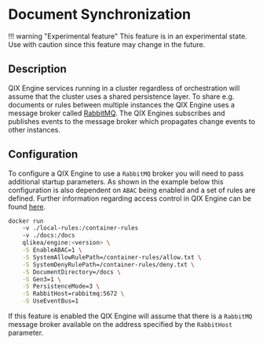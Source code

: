 # Document Synchronization

!!! warning "Experimental feature"
    This feature is in an experimental state. Use with caution
    since this feature may change in the future.

## Description

QIX Engine services running in a cluster regardless of orchestration will assume that the cluster uses a shared persistence layer.
To share e.g. documents or rules between multiple instances the QIX Engine uses a message broker called [RabbitMQ](https://www.rabbitmq.com/).
The QIX Engines subscribes and publishes events to the message broker which propagates change events to other instances.

## Configuration

To configure a QIX Engine to use a `RabbitMQ` broker you will need to pass additional startup parameters.
As shown in the example below this configuration is also dependent on `ABAC` being enabled and a set of rules are defined.
Further information regarding access control in QIX Engine can be found [here](access-control.md).

```bash
docker run
    -v ./local-rules:/container-rules
    -v ./docs:/docs
    qlikea/engine:<version> \
    -S EnableABAC=1 \
    -S SystemAllowRulePath=/container-rules/allow.txt \
    -S SystemDenyRulePath=/container-rules/deny.txt \
    -S DocumentDirectory=/docs \
    -S Gen3=1 \
    -S PersistenceMode=3 \
    -S RabbitHost=rabbitmq:5672 \
    -S UseEventBus=1
```

If this feature is enabled the QIX Engine will assume that there is a `RabbitMQ` message broker available on the address specified by the `RabbitHost` parameter.
